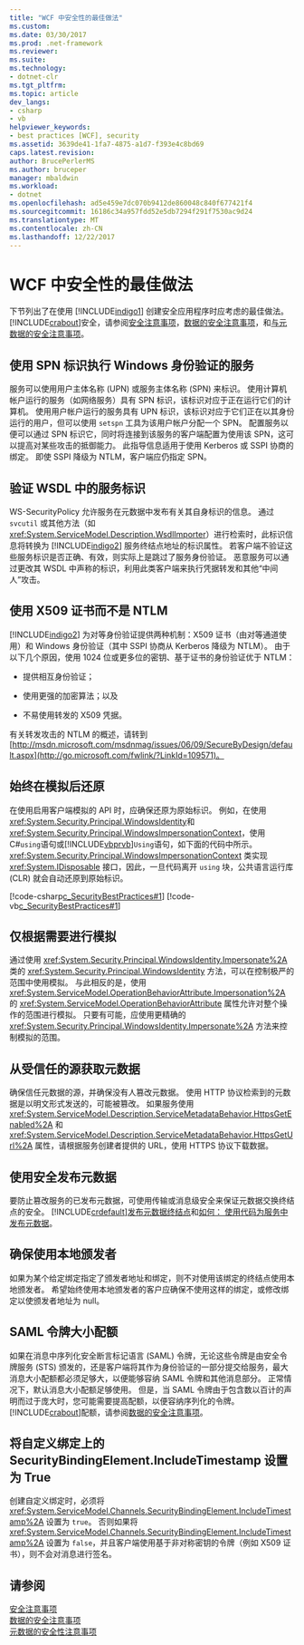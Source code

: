 ```yaml
---
title: "WCF 中安全性的最佳做法"
ms.custom: 
ms.date: 03/30/2017
ms.prod: .net-framework
ms.reviewer: 
ms.suite: 
ms.technology:
- dotnet-clr
ms.tgt_pltfrm: 
ms.topic: article
dev_langs:
- csharp
- vb
helpviewer_keywords:
- best practices [WCF], security
ms.assetid: 3639de41-1fa7-4875-a1d7-f393e4c8bd69
caps.latest.revision: 
author: BrucePerlerMS
ms.author: bruceper
manager: mbaldwin
ms.workload:
- dotnet
ms.openlocfilehash: ad5e459e7dc070b9412de860048c840f677421f4
ms.sourcegitcommit: 16186c34a957fdd52e5db7294f291f7530ac9d24
ms.translationtype: MT
ms.contentlocale: zh-CN
ms.lasthandoff: 12/22/2017
---
```

# <a name="best-practices-for-security-in-wcf"></a>WCF 中安全性的最佳做法
下节列出了在使用 [!INCLUDE[indigo1](../../../../includes/indigo1-md.md)] 创建安全应用程序时应考虑的最佳做法。 [!INCLUDE[crabout](../../../../includes/crabout-md.md)]安全，请参阅[安全注意事项](../../../../docs/framework/wcf/feature-details/security-considerations-in-wcf.md)，[数据的安全注意事项](../../../../docs/framework/wcf/feature-details/security-considerations-for-data.md)，和[与元数据的安全注意事项](../../../../docs/framework/wcf/feature-details/security-considerations-with-metadata.md)。  
  
## <a name="identify-services-performing-windows-authentication-with-spns"></a>使用 SPN 标识执行 Windows 身份验证的服务  
 服务可以使用用户主体名称 (UPN) 或服务主体名称 (SPN) 来标识。 使用计算机帐户运行的服务（如网络服务）具有 SPN 标识，该标识对应于正在运行它们的计算机。 使用用户帐户运行的服务具有 UPN 标识，该标识对应于它们正在以其身份运行的用户，但可以使用 `setspn` 工具为该用户帐户分配一个 SPN。 配置服务以便可以通过 SPN 标识它，同时将连接到该服务的客户端配置为使用该 SPN，这可以提高对某些攻击的抵御能力。 此指导信息适用于使用 Kerberos 或 SSPI 协商的绑定。  即使 SSPI 降级为 NTLM，客户端应仍指定 SPN。  
  
## <a name="verify-service-identities-in-wsdl"></a>验证 WSDL 中的服务标识  
 WS-SecurityPolicy 允许服务在元数据中发布有关其自身标识的信息。 通过 `svcutil` 或其他方法（如 <xref:System.ServiceModel.Description.WsdlImporter>）进行检索时，此标识信息将转换为 [!INCLUDE[indigo2](../../../../includes/indigo2-md.md)] 服务终结点地址的标识属性。 若客户端不验证这些服务标识是否正确、有效，则实际上是跳过了服务身份验证。 恶意服务可以通过更改其 WSDL 中声称的标识，利用此类客户端来执行凭据转发和其他“中间人”攻击。  
  
## <a name="use-x509-certificates-instead-of-ntlm"></a>使用 X509 证书而不是 NTLM  
 [!INCLUDE[indigo2](../../../../includes/indigo2-md.md)] 为对等身份验证提供两种机制：X509 证书（由对等通道使用）和 Windows 身份验证（其中 SSPI 协商从 Kerberos 降级为 NTLM）。  由于以下几个原因，使用 1024 位或更多位的密钥、基于证书的身份验证优于 NTLM：  
  
-   提供相互身份验证；  
  
-   使用更强的加密算法；以及  
  
-   不易使用转发的 X509 凭据。  
  
 有关转发攻击的 NTLM 的概述，请转到[http://msdn.microsoft.com/msdnmag/issues/06/09/SecureByDesign/default.aspx](http://go.microsoft.com/fwlink/?LinkId=109571)。  
  
## <a name="always-revert-after-impersonation"></a>始终在模拟后还原  
 在使用启用客户端模拟的 API 时，应确保还原为原始标识。 例如，在使用<xref:System.Security.Principal.WindowsIdentity>和<xref:System.Security.Principal.WindowsImpersonationContext>，使用 C#`using`语句或[!INCLUDE[vbprvb](../../../../includes/vbprvb-md.md)]`Using`语句，如下面的代码中所示。 <xref:System.Security.Principal.WindowsImpersonationContext> 类实现 <xref:System.IDisposable> 接口，因此，一旦代码离开 `using` 块，公共语言运行库 (CLR) 就会自动还原到原始标识。  
  
 [!code-csharp[c_SecurityBestPractices#1](../../../../samples/snippets/csharp/VS_Snippets_CFX/c_securitybestpractices/cs/source.cs#1)]
 [!code-vb[c_SecurityBestPractices#1](../../../../samples/snippets/visualbasic/VS_Snippets_CFX/c_securitybestpractices/vb/source.vb#1)]  
  
## <a name="impersonate-only-as-needed"></a>仅根据需要进行模拟  
 通过使用 <xref:System.Security.Principal.WindowsIdentity.Impersonate%2A> 类的 <xref:System.Security.Principal.WindowsIdentity> 方法，可以在控制极严的范围中使用模拟。 与此相反的是，使用 <xref:System.ServiceModel.OperationBehaviorAttribute.Impersonation%2A> 的 <xref:System.ServiceModel.OperationBehaviorAttribute> 属性允许对整个操作的范围进行模拟。 只要有可能，应使用更精确的 <xref:System.Security.Principal.WindowsIdentity.Impersonate%2A> 方法来控制模拟的范围。  
  
## <a name="obtain-metadata-from-trusted-sources"></a>从受信任的源获取元数据  
 确保信任元数据的源，并确保没有人篡改元数据。 使用 HTTP 协议检索到的元数据是以明文形式发送的，可能被篡改。 如果服务使用 <xref:System.ServiceModel.Description.ServiceMetadataBehavior.HttpsGetEnabled%2A> 和 <xref:System.ServiceModel.Description.ServiceMetadataBehavior.HttpsGetUrl%2A> 属性，请根据服务创建者提供的 URL，使用 HTTPS 协议下载数据。  
  
## <a name="publish-metadata-using-security"></a>使用安全发布元数据  
 要防止篡改服务的已发布元数据，可使用传输或消息级安全来保证元数据交换终结点的安全。 [!INCLUDE[crdefault](../../../../includes/crdefault-md.md)][发布元数据终结点](../../../../docs/framework/wcf/publishing-metadata-endpoints.md)和[如何： 使用代码为服务中发布元数据](../../../../docs/framework/wcf/feature-details/how-to-publish-metadata-for-a-service-using-code.md)。  
  
## <a name="ensure-use-of-local-issuer"></a>确保使用本地颁发者  
 如果为某个给定绑定指定了颁发者地址和绑定，则不对使用该绑定的终结点使用本地颁发者。 希望始终使用本地颁发者的客户应确保不使用这样的绑定，或修改绑定以使颁发者地址为 null。  
  
## <a name="saml-token-size-quotas"></a>SAML 令牌大小配额  
 如果在消息中序列化安全断言标记语言 (SAML) 令牌，无论这些令牌是由安全令牌服务 (STS) 颁发的，还是客户端将其作为身份验证的一部分提交给服务，最大消息大小配额都必须足够大，以便能够容纳 SAML 令牌和其他消息部分。 正常情况下，默认消息大小配额足够使用。 但是，当 SAML 令牌由于包含数以百计的声明而过于庞大时，您可能需要提高配额，以便容纳序列化的令牌。 [!INCLUDE[crabout](../../../../includes/crabout-md.md)]配额，请参阅[数据的安全注意事项](../../../../docs/framework/wcf/feature-details/security-considerations-for-data.md)。  
  
## <a name="set-securitybindingelementincludetimestamp-to-true-on-custom-bindings"></a>将自定义绑定上的 SecurityBindingElement.IncludeTimestamp 设置为 True  
 创建自定义绑定时，必须将 <xref:System.ServiceModel.Channels.SecurityBindingElement.IncludeTimestamp%2A> 设置为 `true`。 否则如果将 <xref:System.ServiceModel.Channels.SecurityBindingElement.IncludeTimestamp%2A> 设置为 `false`，并且客户端使用基于非对称密钥的令牌（例如 X509 证书），则不会对消息进行签名。  
  
## <a name="see-also"></a>请参阅  
 [安全注意事项](../../../../docs/framework/wcf/feature-details/security-considerations-in-wcf.md)  
 [数据的安全注意事项](../../../../docs/framework/wcf/feature-details/security-considerations-for-data.md)  
 [元数据的安全性注意事项](../../../../docs/framework/wcf/feature-details/security-considerations-with-metadata.md)
